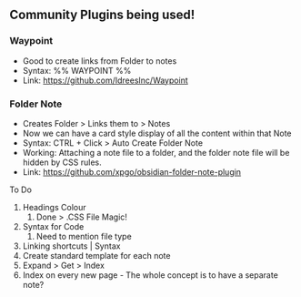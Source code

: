 ## Community Plugins being used!

### Waypoint
- Good to create links from Folder to notes
- Syntax: %% WAYPOINT %%
- Link: https://github.com/IdreesInc/Waypoint
### Folder Note
- Creates Folder > Links them to > Notes
- Now we can have a card style display of all the content within that Note
- Syntax: CTRL + Click > Auto Create Folder Note
- Working: Attaching a note file to a folder, and the folder note file will be hidden by CSS rules.
- Link: https://github.com/xpgo/obsidian-folder-note-plugin


To Do
1. Headings Colour
	1. Done > .CSS File Magic!
2. Syntax for Code
	1. Need to mention file type
3. Linking shortcuts | Syntax
4. Create standard template for each note
5. Expand > Get > Index
6. Index on every new page - The whole concept is to have a separate note?